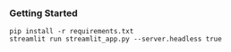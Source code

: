 ### Getting Started
```
pip install -r requirements.txt
streamlit run streamlit_app.py --server.headless true
```